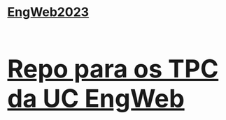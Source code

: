 <h1><a href = "https://epl.di.uminho.pt/~jcr/AULAS/EngWeb2023/index.html">EngWeb2023 <h1/>
Repo para os TPC da UC EngWeb
</a>
